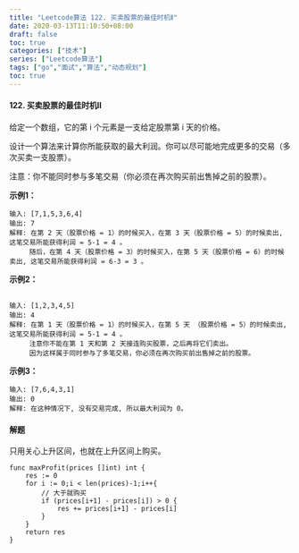 ```yaml
---
title: "Leetcode算法 122. 买卖股票的最佳时机Ⅱ"
date: 2020-03-13T11:10:50+08:00
draft: false
toc: true
categories: ["技术"]
series: ["Leetcode算法"]
tags: ["go","面试","算法","动态规划"]
toc: true
---
```


#### 122. 买卖股票的最佳时机Ⅱ

给定一个数组，它的第 i 个元素是一支给定股票第 i 天的价格。

设计一个算法来计算你所能获取的最大利润。你可以尽可能地完成更多的交易（多次买卖一支股票）。

注意：你不能同时参与多笔交易（你必须在再次购买前出售掉之前的股票）。

**示例1：**

``` golang
输入: [7,1,5,3,6,4]
输出: 7
解释: 在第 2 天（股票价格 = 1）的时候买入，在第 3 天（股票价格 = 5）的时候卖出, 这笔交易所能获得利润 = 5-1 = 4 。
     随后，在第 4 天（股票价格 = 3）的时候买入，在第 5 天（股票价格 = 6）的时候卖出, 这笔交易所能获得利润 = 6-3 = 3 。

```

**示例2：**

``` golang 

输入: [1,2,3,4,5]
输出: 4
解释: 在第 1 天（股票价格 = 1）的时候买入，在第 5 天 （股票价格 = 5）的时候卖出, 这笔交易所能获得利润 = 5-1 = 4 。
     注意你不能在第 1 天和第 2 天接连购买股票，之后再将它们卖出。
     因为这样属于同时参与了多笔交易，你必须在再次购买前出售掉之前的股票。

```

**示例3：**

``` golang
输入: [7,6,4,3,1]
输出: 0
解释: 在这种情况下, 没有交易完成, 所以最大利润为 0。
```

#### 解题

只用关心上升区间，也就在上升区间上购买。

``` golang 
func maxProfit(prices []int) int {
	res := 0
	for i := 0;i < len(prices)-1;i++{
	    // 大于就购买
		if (prices[i+1] - prices[i]) > 0 {
			res += prices[i+1] - prices[i]
		}
	}
	return res
}
```